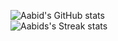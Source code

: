 ![Aabid's GitHub stats](https://github-readme-stats.vercel.app/api?username=aabidsofi19&show_icons=true&include_all_commits=true&count_private=true&hide_border=true&theme=gruvbox)  
![Aabids's Streak stats](https://github-readme-streak-stats.herokuapp.com/?user=aabidsofi19&include_all_commits=true&hide_border=true&theme=gruvbox)  
